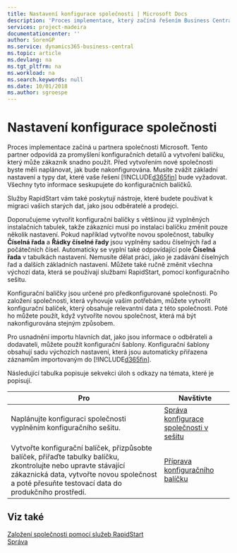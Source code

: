 ```yaml
---
title: Nastavení konfigurace společnosti | Microsoft Docs
description: 'Proces implementace, který začíná řešením Business Central, bude vyžadovat. Všechny tyto informace seskupujete do konfiguračních balíčků.'
services: project-madeira
documentationcenter: ''
author: SorenGP
ms.service: dynamics365-business-central
ms.topic: article
ms.devlang: na
ms.tgt_pltfrm: na
ms.workload: na
ms.search.keywords: null
ms.date: 10/01/2018
ms.author: sgroespe
---
```

# <a name="set-up-company-configuration"></a>Nastavení konfigurace společnosti
Proces implementace začíná u partnera společnosti Microsoft. Tento partner odpovídá za promyšlení konfiguračních detailů a vytvoření balíčku, který může zákazník snadno použít. Před vytvořením nové společnosti byste měli naplánovat, jak bude nakonfigurována. Musíte zvážit základní nastavení a typy dat, které vaše řešení [!INCLUDE[d365fin](includes/d365fin_md.md)] bude vyžadovat. Všechny tyto informace seskupujete do konfiguračních balíčků.

Služby RapidStart vám také poskytují nástroje, které budete používat k migraci vašich starých dat, jako jsou odběratelé a prodejci.  

Doporučujeme vytvořit konfigurační balíčky s většinou již vyplněných instalačních tabulek, takže zákazníci musí po instalaci balíčku změnit pouze několik nastavení. Pokud například vytvoříte novou společnost, tabulky **Číselná řada** a **Řádky číselné řady** jsou vyplněny sadou číselných řad a počátečních čísel. Automaticky se vyplní také odpovídající pole **Číselná řada** v tabulkách nastavení. Nemusíte dělat práci, jako je zadávání číselných řad a dalších základních nastavení. Můžete také ručně změnit všechna výchozí data, která se používají službami RapidStart, pomocí konfiguračního sešitu.  

Konfigurační balíčky jsou určené pro předkonfigurované společnosti. Po založení společnosti, která vyhovuje vašim potřebám, můžete vytvořit konfigurační balíček, který obsahuje relevantní data z této společnosti. Poté ho můžete použít, když vytvoříte novou společnost, která má být nakonfigurována stejným způsobem.  

Pro usnadnění importu hlavních dat, jako jsou informace o odběrateli a dodavateli, můžete použít konfigurační šablony. Konfigurační šablony obsahují sadu výchozích nastavení, která jsou automaticky přiřazena záznamům importovaným do [!INCLUDE[d365fin](includes/d365fin_md.md)].

Následující tabulka popisuje sekvekci úloh s odkazy na témata, které je popisují.

|**Pro**|**Navštivte**|  
|------------|-------------|  
|Naplánujte konfiguraci společnosti vyplněním konfiguračního sešitu.|[Správa konfigurace společnosti v sešitu](admin-how-to-manage-company-configuration-in-a-worksheet.md)|  
|Vytvořte konfigurační balíček, přizpůsobte balíček, přiřaďte tabulky balíčku, zkontrolujte nebo upravte stávající zákaznická data, vytvořte novou společnost a poté přesuňte testovací data do produkčního prostředí.|[Příprava konfiguračního balíčku](admin-how-to-prepare-a-configuration-package.md)| 

## <a name="see-also"></a>Viz také  
[Založení společnosti pomocí služeb RapidStart](admin-set-up-a-company-with-rapidstart.md)  
[Správa](admin-setup-and-administration.md)
